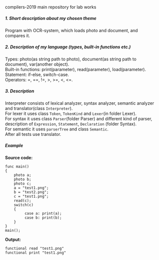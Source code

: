 compilers-2019
main repository for lab works


##### 1. Short description about my chosen theme  
Program with OCR-system, which loads photo and document, and compares it.   

##### 2. Description of my language (types, built-in functions etc.)   
Types: photo(as string path to photo), document(as string path to document), var(another object).  
Built-in functions: print(parameter), read(parameter), load(parameter).  
Statement: if-else, switch-case.  
Operators: =, ==, !=, >, >=, <, <=.  

##### 3. Description   
Interpreter consists of lexical analyzer, syntax analyzer, semantic analyzer and translator(class `Interpreter`).  
For lexer it uses class `Token`, `TokenKind` and `Lexer`(in folder Lexer).  
For syntax it uses class `Parser`(folder Parser) and different kind of parser,
description of `Expression`, `Statement`, `Declaration` (folder Syntax).  
For semantic it uses `parserTree` and class `Semantic`.  
After all tests use translator.  

##### Example
**Source code:**
```
func main()
{
    photo a;
    photo b;
    photo c;
    a = "test1.png";
    b = "test2.png";
    c = "test1.png";
    read(c);
    switch(c)
    {
         case a: print(a);
         case b: print(b);
    }
}
main();
```
**Output:**
```
functional read "test1.png"
functional print "test1.png"
```
